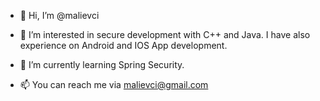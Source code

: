 - 👋 Hi, I’m @malievci

- 👀 I’m interested in secure development with C++ and Java.
I have also experience on Android and IOS App development.

- 🌱 I’m currently learning Spring Security.

- 📫 You can reach me via malievci@gmail.com

<!---
malievci/malievci is a ✨ special ✨ repository because its `README.md` (this file) appears on your GitHub profile.
You can click the Preview link to take a look at your changes.
--->
